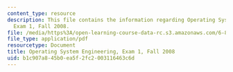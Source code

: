 ```yaml
---
content_type: resource
description: This file contains the information regarding Operating System Engineering,
  Exam 1, Fall 2008.
file: /media/https%3A/open-learning-course-data-rc.s3.amazonaws.com/6-828-operating-system-engineering-fall-2012/b1c907a845b0ea5f2fc2003116463c6d_MIT6_828F12_q08_1.pdf
file_type: application/pdf
resourcetype: Document
title: Operating System Engineering, Exam 1, Fall 2008
uid: b1c907a8-45b0-ea5f-2fc2-003116463c6d
---
```

